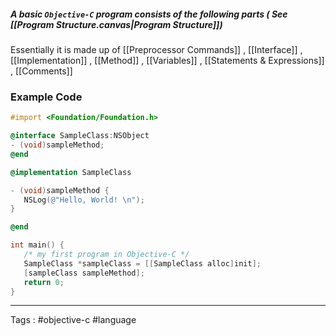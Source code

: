 ##### A basic `Objective-C` program consists of the following parts ( See [[Program Structure.canvas|Program Structure]])

Essentially it is made up of [[Preprocessor Commands]] , [[Interface]] , [[Implementation]] , [[Method]] , [[Variables]] , [[Statements & Expressions]] , [[Comments]] 


### Example Code

```objective-c
#import <Foundation/Foundation.h>

@interface SampleClass:NSObject
- (void)sampleMethod;
@end

@implementation SampleClass

- (void)sampleMethod {
   NSLog(@"Hello, World! \n");
}

@end

int main() {
   /* my first program in Objective-C */
   SampleClass *sampleClass = [[SampleClass alloc]init];
   [sampleClass sampleMethod];
   return 0;
}
```
___

Tags : #objective-c  #language 